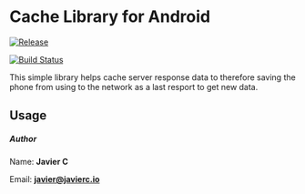 # Cache Library for Android

[![Release](https://jitpack.io/v/javierchavez/android-cache.svg?style=flat-square)](https://jitpack.io/#javierchavez/android-cache)

[![Build Status](https://travis-ci.org/javierchavez/android-cache.svg?branch=master)](https://travis-ci.org/javierchavez/android-cache)


This simple library helps cache server response data to therefore saving the phone from using to the network as a last resport to get new data.

## Usage



##### Author
Name: **Javier C**

Email: **javier@javierc.io**

